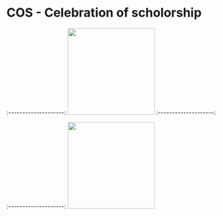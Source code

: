 # COS - Celebration of scholorship

:--------------------:
<img src="https://thumbs2.imgbox.com/ce/db/PKWyN9Gn_t.jpg" width="200">
:--------------------:

:--------------------:
<img src="https://thumbs2.imgbox.com/2d/1c/R6EwhPrj_t.jpg" width="200">
